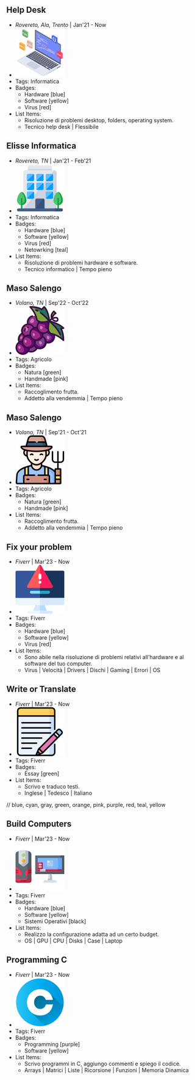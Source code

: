 ## Help Desk
- *Rovereto, Ala, Trento* | Jan'21 - Now
- ![busi128](../assets/com128.png)
- Tags: Informatica
- Badges:
  - Hardware [blue]
  - Software [yellow]
  - Virus [red]
- List Items:
  - Risoluzione di problemi desktop, folders, operating system.
  - Tecnico help desk | Flessibile

## Elisse Informatica
- *Rovereto, TN* | Jan'21 - Feb'21
- ![busi128](../assets/busi128.png)
- Tags: Informatica
- Badges:
  - Hardware [blue]
  - Software [yellow]
  - Virus [red]
  - Netowrking [teal]
- List Items:
  - Risoluzione di problemi hardware e software.
  - Tecnico informatico | Tempo pieno

## Maso Salengo
- *Volano, TN* | Sep'22 - Oct'22
- ![grape128](../assets/grape128.png)
- Tags: Agricolo
- Badges:
  - Natura [green]
  - Handmade [pink]
- List Items:
  - Raccoglimento frutta.
  - Addetto alla vendemmia | Tempo pieno

## Maso Salengo
- *Volano, TN* | Sep'21 - Oct'21
- ![farmer128](../assets/farmer128.png)
- Tags: Agricolo
- Badges:
  - Natura [green]
  - Handmade [pink]
- List Items:
  - Raccoglimento frutta.
  - Addetto alla vendemmia | Tempo pieno

## Fix your problem
- *Fiverr* | Mar'23 - Now
- ![logo512](../assets/comp128.png)
- Tags: Fiverr
- Badges:
  - Hardware [blue]
  - Software [yellow]
  - Virus [red]
- List Items:
  - Sono abile nella risoluzione di problemi relativi all'hardware e al software del tuo computer.
  - Virus | Velocità | Drivers | Dischi | Gaming | Errori | OS

## Write or Translate
- *Fiverr* | Mar'23 - Now
- ![logo512](../assets/text128.png)
- Tags: Fiverr
- Badges:
  - Essay [green]
- List Items:
  - Scrivo e traduco testi.
  - Inglese | Tedesco | Italiano
  
// blue, cyan, gray, green, orange, pink, purple, red, teal, yellow

## Build Computers
- *Fiverr* | Mar'23 - Now
- ![logo512](../assets/gaming128.png)
- Tags: Fiverr
- Badges:
  - Hardware [blue]
  - Software [yellow]
  - Sistemi Operativi [black]
- List Items:
  - Realizzo la configurazione adatta ad un certo budget.
  - OS | GPU | CPU | Disks | Case | Laptop

## Programming C
- *Fiverr* | Mar'23 - Now
- ![logo512](../assets/c128.png)
- Tags: Fiverr
- Badges:
  - Programming [purple]
  - Software [yellow]
- List Items:
  - Scrivo programmi in C, aggiungo commenti e spiego il codice.
  - Arrays | Matrici | Liste | Ricorsione | Funzioni | Memoria Dinamica